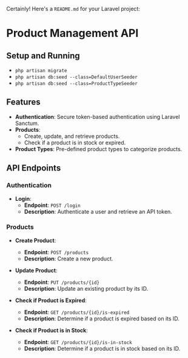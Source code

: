 Certainly! Here's a `README.md` for your Laravel project:


# Product Management API

## Setup and Running
- ```php artisan migrate```
- ```php artisan db:seed --class=DefaultUserSeeder```
- ```php artisan db:seed --class=ProductTypeSeeder```

## Features

- **Authentication**: Secure token-based authentication using Laravel Sanctum.
- **Products**:
  - Create, update, and retrieve products.
  - Check if a product is in stock or expired.
- **Product Types**: Pre-defined product types to categorize products.

## API Endpoints

### Authentication

- **Login**:
  - **Endpoint**: `POST /login`
  - **Description**: Authenticate a user and retrieve an API token.

### Products

- **Create Product**:
  - **Endpoint**: `POST /products`
  - **Description**: Create a new product.
  
- **Update Product**:
  - **Endpoint**: `PUT /products/{id}`
  - **Description**: Update an existing product by its ID.
  
- **Check if Product is Expired**:
  - **Endpoint**: `GET /products/{id}/is-expired`
  - **Description**: Determine if a product is expired based on its ID.
  
- **Check if Product is in Stock**:
  - **Endpoint**: `GET /products/{id}/is-in-stock`
  - **Description**: Determine if a product is in stock based on its ID.
